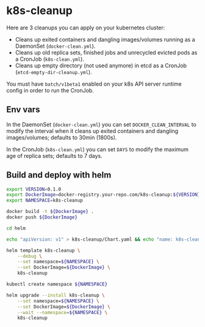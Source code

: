 k8s-cleanup
===========

Here are 3 cleanups you can apply on your kubernetes cluster:

* Cleans up exited containers and dangling images/volumes running as a DaemonSet (`docker-clean.yml`).
* Cleans up old replica sets, finished jobs and unrecycled evicted pods as a CronJob (`k8s-clean.yml`).
* Cleans up empty directory (not used anymore) in etcd as a CronJob (`etcd-empty-dir-cleanup.yml`).

You must have `batch/v1beta1` enabled on your k8s API server runtime config in order to run the CronJob.

Env vars
--------

In the DaemonSet (`docker-clean.yml`) you can set `DOCKER_CLEAN_INTERVAL` to modify the interval when it cleans up exited containers and dangling images/volumes; defaults to 30min (1800s).

In the CronJob (`k8s-clean.yml`) you can set `DAYS` to modify the maximum age of replica sets; defaults to 7 days.

Build and deploy with helm
--------------------------

```bash
export VERSION=0.1.0
export DockerImage=docker-registry.your-repo.com/k8s-cleanup:${VERSION}
export NAMESPACE=k8s-cleanup

docker build -t ${DockerImage} .
docker push ${DockerImage}

cd helm

echo "apiVersion: v1" > k8s-cleanup/Chart.yaml && echo "name: k8s-cleanup" >> k8s-cleanup/Chart.yaml && echo "version: ${VERSION}" >> k8s-cleanup/Chart.yaml

helm template k8s-cleanup \
    --debug \
    --set namespace=${NAMESPACE} \
    --set DockerImage=${DockerImage} \
    k8s-cleanup

kubectl create namespace ${NAMESPACE}

helm upgrade --install k8s-cleanup \
    --set namespace=${NAMESPACE} \
    --set DockerImage=${DockerImage} \
    --wait --namespace=${NAMESPACE} \
    k8s-cleanup
```
